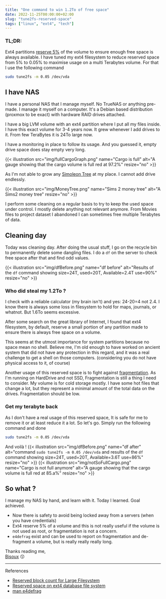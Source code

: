 ```yaml
---
title: "One command to win 1.2To of free space"
date: 2022-11-25T00:00:00+02:00
slug: "tune2fs-reserved-space"
tags: ["linux", "ext4", "tech"]
---
```


### TL;DR:
Ext4 partitions [reserve 5%](https://listman.redhat.com/archives/ext3-users/2009-January/msg00026.html) of the volume to ensure enough free space is always available. 
I have tuned my ext4 filesystem to reduce reserved space from 5% to 0.05% to maximise usage on a multi Terabytes volume.
For that I use the following command

```bash
sudo tune2fs -m 0.05 /dev/vda
```

## I have NAS

I have a personal NAS that I manage myself. No TrueNAS or anything pre-made. 
I manage it myself on a computer. It's a Debian based distribution (proxmox to be exact) 
with hardware RAID drives attached.

I have a big LVM volume with an ext4 partition where I put all my files inside. I have this exact volume for 3-4 years now. 
It grew whenever I add drives to it. From few TeraBytes it is 24To large now. 

I have a monitoring in place to follow its usage. And you guessed it, empty drive space does stay empty very long. 

{{< illustration src="img/fullCargoGraph.png"  name="Cargo is full"   alt="A gauge showing that the cargo volume is full red at 97.2%" resize="no" >}}

As I'm not able to grow any [Simoleon Tree](https://sims.fandom.com/wiki/Money_tree) at my place. I cannot add drive endlessly.

{{< illustration src="img/MoneyTree.png"  name="Sims 2 money tree"   alt="A Sims2 money tree" resize="no" >}}

I perform some cleaning on a regular basis to try to keep the used space under control. I mostly delete anything not relevant anymore.
From Movies files to project dataset I abandoned I can sometimes free multiple Terabytes of data.

## Cleaning day
Today was cleaning day. After doing the usual stuff, I go on the recycle bin to permanently delete some dangling files.
I do a `df` on the server to check free space after that and find odd values.

{{< illustration src="img/dfBefore.png"  name="df before"   alt="Results of the `df` command showing size=24T, used=20T, Available=2.4T use=90%" resize="no" >}}

### Who did steal my 1.2To ?

I check with a reliable calculator (my brain isn't) and yes: 24-20=4 not 2.4. 
I know there is always some loss in filesystem to hold for maps, journals, or whatnot.
But 1.6To seems excessive.

After some search on the great library of Internet, I found that ext4 filesystem, by default, reserve a small portion of 
any partition made to ensure there is always free space on a volume. 

This seems at the utmost importance for system partitions because no space mean no shell. 
Believe me, I'm old enough to have worked on ancient system that did not have any protection in this regard, 
and it was a real challenge to get a shell on those computers. (considering you do not have physical access to it, of course)

Another usage of this reserved space is to fight against [fragmentation](https://en.wikipedia.org/wiki/Fragmentation_(computing)). 
As I'm running on HardDrive and not SSD, Fragmentation is still a thing I need to consider. 
My volume is for cold storage mostly. I have some hot files that change a lot, 
but they represent a minimal amount of the total data on the drives. Fragmentation should be low.

### Get my terabyte back

As I don't have a real usage of this reserved space, It is safe for me to remove it or at least reduce it a lot. 
So let's go.  Simply run the following command and done

```bash
sudo tune2fs -m 0.05 /dev/vda
```

And voilà !
{{< illustration src="img/dfBefore.png"  name="df after"   alt="command `sudo tune2fs -m 0.05 /dev/vda` and results of the `df` command showing size=24T, used=20T, Available=3.6T use=86%" resize="no" >}}
{{< illustration src="img/notSoFullCargo.png"  name="Cargo is not full anymore"   alt="A gauge showing that the cargo volume is full red at 85.a%" resize="no" >}}

## So what ?

I manage my NAS by hand, and learn with it. Today I learned. Goal achieved. 
 - Now there is safety to avoid being locked away from a servers (when you have credentials)
 - Ext4 reserve 5% of a volume and this is not really useful if the volume is not used as root, or fragmentation is not a concern.
 - `e4defrag` exist and can be used to report on fragmentation and de-fragment a volume, but is really really really long.

Thanks reading me,\
[Bisoux](/page/bisoux) :kissing:

---

References
 - [Reserved block count for Large Filesystem](https://listman.redhat.com/archives/ext3-users/2009-January/msg00026.html)
 - [Reserved space on ext4 database file system](https://www.linuxquestions.org/questions/linux-general-1/reserved-space-on-ext4-database-file-system-4175564363/)
 - [man e4defrag](https://manpages.ubuntu.com/manpages/bionic/man8/e4defrag.8.html)